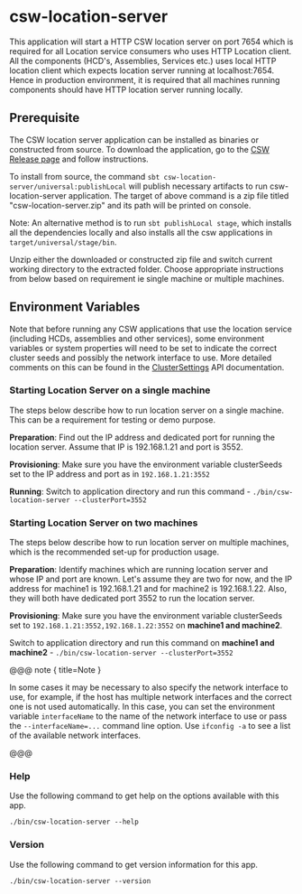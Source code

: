 # csw-location-server

This application will start a HTTP CSW location server on port 7654 which is required for all Location service consumers who uses HTTP Location client. 
All the components (HCD's, Assemblies, Services etc.) uses local HTTP location client which expects location server running at localhost:7654. 
Hence in production environment, it is required that all machines running components should have HTTP location server running locally.

## Prerequisite

The CSW location server application can be installed as binaries or constructed from source. To download the application,
go to the [CSW Release page](https://tmtsoftware.github.com/csw/releases/) and follow instructions.

To install from source, the command `sbt csw-location-server/universal:publishLocal` will publish necessary artifacts to run csw-location-server application. 
The target of above command is a zip file titled "csw-location-server.zip" and its path will be printed on console. 

Note: An alternative method is to run `sbt publishLocal stage`, which installs all the dependencies locally and also installs all the csw applications
 in `target/universal/stage/bin`.

Unzip either the downloaded or constructed zip file and switch current
working directory to the extracted folder. Choose appropriate instructions from below based on requirement ie single machine or multiple machines.
 
## Environment Variables

Note that before running any CSW applications that use the location service (including HCDs, assemblies and other services), 
some environment variables or system properties will need to be set to indicate the correct cluster seeds and possibly the network interface to use. 
More detailed comments on this can be found in the [ClusterSettings](https://tmtsoftware.github.io/csw/api/scala/csw/location/commons/ClusterSettings.html) API documentation.

### Starting Location Server on a single machine
The steps below describe how to run location server on a single machine. This can be a requirement for testing or demo purpose.

**Preparation**:
Find out the IP address and dedicated port for running the location server. Assume that IP is 192.168.1.21 and port is 3552.

**Provisioning**:
Make sure you have the environment variable clusterSeeds set to the IP address and port as in `192.168.1.21:3552`

**Running**: Switch to application directory and run this command - `./bin/csw-location-server --clusterPort=3552`

### Starting Location Server on two machines
The steps below describe how to run location server on multiple machines, which is the recommended set-up for production usage.

**Preparation**:
Identify machines which are running location server and whose IP and port are known. Let's assume they are two for now, and the IP address for machine1 is 192.168.1.21 and
for machine2 is 192.168.1.22. Also, they will both have dedicated port 3552 to run the location server. 

**Provisioning**:
Make sure you have the environment variable clusterSeeds set to `192.168.1.21:3552,192.168.1.22:3552` on **machine1 and machine2**.

Switch to application directory and run this command on **machine1 and machine2** - `./bin/csw-location-server --clusterPort=3552`

@@@ note { title=Note }

In some cases it may be necessary to also specify the network interface to use, 
for example, if the host has multiple network interfaces and the correct one is not used automatically.
In this case, you can set the environment variable `interfaceName` to the name of the network interface to use 
or pass the `--interfaceName=...` command line option.
Use `ifconfig -a` to see a list of the available network interfaces.

@@@

### Help
Use the following command to get help on the options available with this app.
  
`./bin/csw-location-server --help`

### Version
Use the following command to get version information for this app.
  
`./bin/csw-location-server --version`
